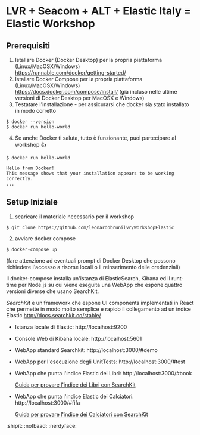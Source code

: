 

# LVR + Seacom + ALT + Elastic Italy = Elastic Workshop 

##  Prerequisiti

1. Istallare Docker (Docker Desktop) per la propria piattaforma (Linux/MacOSX/Windows)  
    https://runnable.com/docker/getting-started/
2. Istallare Docker Compose per la propria piattaforma (Linux/MacOSX/Windows)  
    https://docs.docker.com/compose/install/ (già incluso nelle ultime versioni di Docker Desktop per MacOSX e Windows)
3. Testatare l'installazione - per assicurarsi che docker sia stato installato in modo corretto
```
$ docker --version
$ docker run hello-world
```
4. Se anche Docker ti saluta, tutto è funzionante, puoi partecipare al workshop :+1:
```
$ docker run hello-world

Hello from Docker!
This message shows that your installation appears to be working correctly.
...
```

##  Setup Iniziale

1. scaricare il materiale necessario per il workshop
```
$ git clone https://github.com/leonardobrunilvr/WorkshopElastic
```
2. avviare docker compose
```
$ docker-compose up
```
(fare attenzione ad eventuali prompt di Docker Desktop che possono richiedere l'accesso a risorse locali o il reinserimento delle credenziali)

Il docker-compose installa un'istanza di ElasticSearch, Kibana ed il runt-time per Node.js su cui viene eseguita una WebApp che espone
quattro versioni diverse che usano SearchKit.

*SearchKit* è un framework che espone UI components implementati in React che permette in modo molto semplice e rapido il collegamento ad un indice Elastic
http://docs.searchkit.co/stable/

- Istanza locale di Elastic: http://localhost:9200
- Console Web di Kibana locale: http://localhost:5601
- WebApp standard Searchkit: http://localhost:3000/#demo
- WebApp per l'esecuzione degli UnitTests: http://localhost:3000/#test
- WebApp che punta l'indice Elastic dei Libri: http://localhost:3000/#book

   [Guida per provare l'indice dei Libri con SearchKit](./README.books.md)
- WebApp che punta l'indice Elastic dei Calciatori: http://localhost:3000/#fifa

   [Guida per provare l'indice dei Calciatori con SearchKit](./README.fifa.md)

:shipit:
:notbaad:
:nerdyface:
